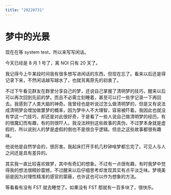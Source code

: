 ```yaml
---
title: "20220731"
---
```

梦中的光景
===

现在在等 system test，所以来写写闲话。

今天已经是 8 月 1 号了，离 NOI 只有 20 天了。

我记得今上午某段时间我有很多想写进闲话的东西，但现在忘了。看来以后还是得记录下来，不然闲话越写越水了，也就背离原先的初衷了。

不过下午看见群友在群里分享自己的梦，还说自己掌握了清明梦的技巧，醒来以后可以再次回到先前的梦。而且不必需立刻睡着，甚至可以打一些字记录一下再回去。我感到了人类大脑的神奇。我曾经也是听说过怎么做清明梦的，但是又有说法成清明梦会增加做噩梦的概率，因为梦中人不大理智，容易被吓着。我因此也就没有学这一门技巧，却还是对此很好奇，于是看了一些人说自己做清明梦的经历。有的很魔幻而有趣，有的则很吓人。我没法辨别这些故事的真伪，不过梦本身就是虚假的，所以说别人的梦是虚假的倒也不是很合乎逻辑。但总之这些故事都很有趣味。

他说他是自然学会的，很厉害。我起床打开手机几秒钟啥梦都忘完了。可见人与人之间还是具有差异的。

其实我一直比较喜欢做梦，其中有奇幻的想象。不过有一点很有趣，有时我梦中觉得我的想法很精妙震撼，不过醒来以后仔细思考却发现其实有点平淡乏味。梦境美丽是因为对理性精准的感官的蒙蔽，也许这也可以作为想象的方法。

等看看有没有 FST 就去睡觉了。如果没有 FST 那就有一百多块了，很快乐。
